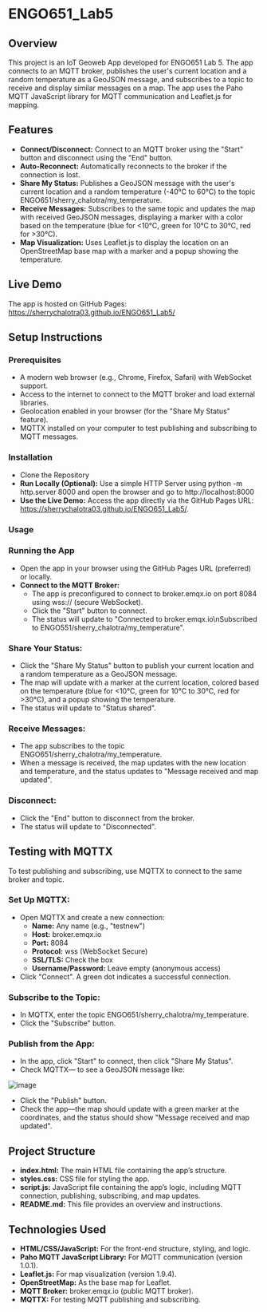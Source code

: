# ENGO651_Lab5

## Overview
This project is an IoT Geoweb App developed for ENGO651 Lab 5. The app connects to an MQTT broker, publishes the user's current location and a random temperature as a GeoJSON message, and subscribes to a topic to receive and display similar messages on a map. The app uses the Paho MQTT JavaScript library for MQTT communication and Leaflet.js for mapping.

## Features
- **Connect/Disconnect:** Connect to an MQTT broker using the "Start" button and disconnect using the "End" button.
- **Auto-Reconnect:** Automatically reconnects to the broker if the connection is lost.
- **Share My Status:** Publishes a GeoJSON message with the user's current location and a random temperature (-40°C to 60°C) to the topic ENGO651/sherry_chalotra/my_temperature.
- **Receive Messages:** Subscribes to the same topic and updates the map with received GeoJSON messages, displaying a marker with a color based on the temperature (blue for <10°C, green for 10°C to 30°C, red for >30°C).
- **Map Visualization:** Uses Leaflet.js to display the location on an OpenStreetMap base map with a marker and a popup showing the temperature.

## Live Demo
The app is hosted on GitHub Pages: https://sherrychalotra03.github.io/ENGO651_Lab5/ 

## Setup Instructions
### Prerequisites
- A modern web browser (e.g., Chrome, Firefox, Safari) with WebSocket support.
- Access to the internet to connect to the MQTT broker and load external libraries.
- Geolocation enabled in your browser (for the "Share My Status" feature).
- MQTTX installed on your computer to test publishing and subscribing to MQTT messages.

### Installation
- Clone the Repository
- **Run Locally (Optional):** Use a simple HTTP Server using python -m http.server 8000 and open the browser and go to http://localhost:8000
- **Use the Live Demo:** Access the app directly via the GitHub Pages URL: https://sherrychalotra03.github.io/ENGO651_Lab5/.

### Usage
### Running the App
- Open the app in your browser using the GitHub Pages URL (preferred) or locally.
- **Connect to the MQTT Broker:**
  - The app is preconfigured to connect to broker.emqx.io on port 8084 using wss:// (secure WebSocket).
  - Click the "Start" button to connect.
  - The status will update to "Connected to broker.emqx.io\nSubscribed to ENGO551/sherry_chalotra/my_temperature".

### Share Your Status:
- Click the "Share My Status" button to publish your current location and a random temperature as a GeoJSON message.
- The map will update with a marker at the current location, colored based on the temperature (blue for <10°C, green for 10°C to 30°C, red for >30°C), and a popup showing the temperature.
- The status will update to "Status shared".

### Receive Messages:
- The app subscribes to the topic ENGO651/sherry_chalotra/my_temperature.
- When a message is received, the map updates with the new location and temperature, and the status updates to "Message received and map updated".

### Disconnect:
- Click the "End" button to disconnect from the broker.
- The status will update to "Disconnected".

## Testing with MQTTX
To test publishing and subscribing, use MQTTX to connect to the same broker and topic.

### Set Up MQTTX:
- Open MQTTX and create a new connection:
  - **Name:** Any name (e.g., "testnew")
  - **Host:** broker.emqx.io
  - **Port:** 8084
  - **Protocol:** wss (WebSocket Secure)
  - **SSL/TLS:** Check the box
  - **Username/Password:** Leave empty (anonymous access)
- Click "Connect". A green dot indicates a successful connection.

### Subscribe to the Topic:
- In MQTTX, enter the topic ENGO651/sherry_chalotra/my_temperature.
- Click the "Subscribe" button.

### Publish from the App:
- In the app, click "Start" to connect, then click "Share My Status".
- Check MQTTX— to see a GeoJSON message like:
  
![image](https://github.com/user-attachments/assets/989dc38a-0f03-4712-9cfd-4f2a2f2c21c7)
- Click the "Publish" button.
- Check the app—the map should update with a green marker at the coordinates, and the status should show "Message received and map updated".

## Project Structure
- **index.html:** The main HTML file containing the app’s structure.
- **styles.css:** CSS file for styling the app.
- **script.js:** JavaScript file containing the app’s logic, including MQTT connection, publishing, subscribing, and map updates.
- **README.md:** This file provides an overview and instructions.

## Technologies Used
- **HTML/CSS/JavaScript:** For the front-end structure, styling, and logic.
- **Paho MQTT JavaScript Library:** For MQTT communication (version 1.0.1).
- **Leaflet.js:** For map visualization (version 1.9.4).
- **OpenStreetMap:** As the base map for Leaflet.
- **MQTT Broker:** broker.emqx.io (public MQTT broker).
- **MQTTX:** For testing MQTT publishing and subscribing.
